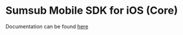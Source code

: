# Sumsub Mobile SDK for iOS (Core)

Documentation can be found [here](https://developers.sumsub.com/msdk/ios/)
